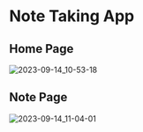 # Note Taking App  
## Home Page
![2023-09-14_10-53-18](https://github.com/canankorkut/30DaysOfJavaScript/assets/99427828/7ba90b1b-a5f1-4724-8fc2-94aa6476fae0)  

## Note Page
![2023-09-14_11-04-01](https://github.com/canankorkut/30DaysOfJavaScript/assets/99427828/611152f8-9a3a-4bef-8495-1211eb409fd5)
